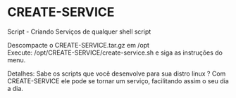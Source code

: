 # CREATE-SERVICE
Script - Criando Serviços de qualquer shell script

Descompacte o CREATE-SERVICE.tar.gz  em /opt   
Execute:  /opt/CREATE-SERVICE/create-service.sh  e  siga as instruções do menu. 

Detalhes: Sabe os scripts que você desenvolve para sua distro linux ? 
Com CREATE-SERVICE ele pode se tornar um serviço, facilitando assim o seu dia a dia.
